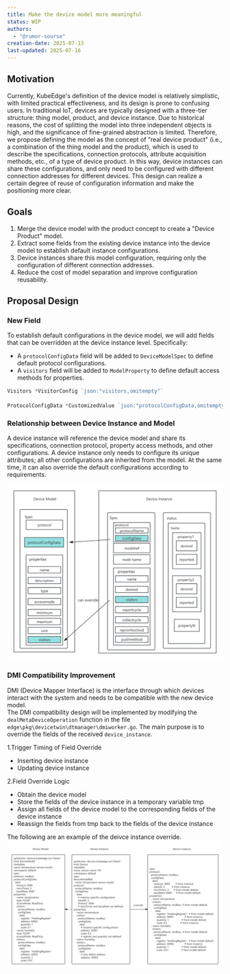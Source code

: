 ```yaml
---
title: Make the device model more meaningful
status: WIP
authors:
  - "@rumor-sourse"
creation-date: 2025-07-13
last-updated: 2025-07-16
---
```


## Motivation

Currently, KubeEdge's definition of the device model is relatively simplistic, with limited practical effectiveness, and its design is prone to confusing users. In traditional IoT, devices are typically designed with a three-tier structure: thing model, product, and device instance. Due to historical reasons, the cost of splitting the model into three independent objects is high, and the significance of fine-grained abstraction is limited. Therefore, we propose defining the model as the concept of "real device product" (i.e., a combination of the thing model and the product), which is used to describe the specifications, connection protocols, attribute acquisition methods, etc., of a type of device product. In this way, device instances can share these configurations, and only need to be configured with different connection addresses for different devices. This design can realize a certain degree of reuse of configuration information and make the positioning more clear.


## Goals

1. Merge the device model with the product concept to create a "Device Product" model.
2. Extract some fields from the existing device instance into the device model to establish default instance configurations.
3. Device instances share this model configuration, requiring only the configuration of different connection addresses.
4. Reduce the cost of model separation and improve configuration reusability.

## Proposal Design

### New Field

To establish default configurations in the device model, we will add fields that can be overridden at the device instance level. Specifically:

- A `protocolConfigData` field will be added to `DeviceModelSpec` to define default protocol configurations.
- A `visitors` field will be added to `ModelProperty` to define default access methods for properties.

```go
Visitors *VisitorConfig `json:"visitors,omitempty"`

ProtocolConfigData *CustomizedValue `json:"protocolConfigData,omitempty"`
```

### Relationship between Device Instance and Model

A device instance will reference the device model and share its specifications, connection protocol, property access methods, and other configurations. A device instance only needs to configure its unique attributes; all other configurations are inherited from the model. At the same time, it can also override the default configurations according to requirements.


<img src="./new-device-crd.jpg">


### DMI Compatibility Improvement

DMI (Device Mapper Interface) is the interface through which devices interact with the system and needs to be compatible with the new device model.  
The DMI compatibility design will be implemented by modifying the `dealMetaDeviceOperation` function in the file `edge\pkg\devicetwin\dtmanager\dmiworker.go`. The main purpose is to override the fields of the received `device_instance`.

1.Trigger Timing of Field Override
- Inserting device instance
- Updating device instance

2.Field Override Logic
- Obtain the device model
- Store the fields of the device instance in a temporary variable tmp
- Assign all fields of the device model to the corresponding fields of the device instance
- Reassign the fields from tmp back to the fields of the device instance


The following are an example of the deivce instance override.
<img src="./device-override.jpg">